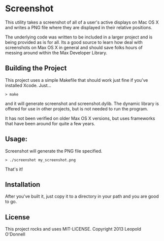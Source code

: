 # Screenshot

This utility takes a screenshot of all of a user's active displays on Mac OS X and writes a PNG file
where they are displayed in their relative positions.

The underlying code was written to be included in a larger project and is being provided as is for all.
Its a good source to learn how deal with screenshots on Max OS X in general and should save folks hours
of messing around within the Max Developer Library.

## Building the Project

This project uses a simple Makefile that should work just fine if you've installed Xcode. Just...

    > make
    
and it will generate screenshot and screenshot.dylib. The dynamic library is offered for use in other projects,
but is not needed to run the program.

It has not been verified on older Max OS X versions, but uses frameworks that have been around for quite a few years.

## Usage:

Screenshot will generate the PNG file specified.

    > ./screenshot my_screenshot.png

That's it!

## Installation

After you've built it, just copy it to a directory in your path and you are good to go.

## License

This project rocks and uses MIT-LICENSE. Copyright 2013 Leopold O'Donnell
